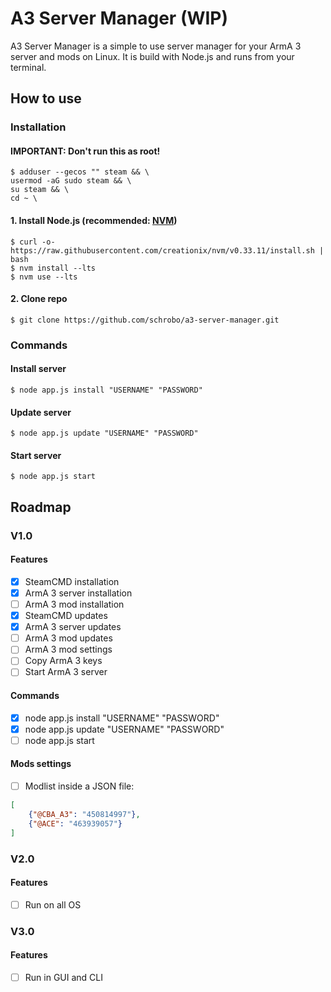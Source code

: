 # A3 Server Manager (WIP)

A3 Server Manager is a simple to use server manager for your ArmA 3 server and mods on Linux. It is build with Node.js and runs from your terminal.

## How to use

### Installation

#### IMPORTANT: Don't run this as root!

```
$ adduser --gecos "" steam && \
usermod -aG sudo steam && \
su steam && \
cd ~ \
```

#### 1. Install Node.js (recommended: [NVM](https://github.com/creationix/nvm#install-script))

```
$ curl -o- https://raw.githubusercontent.com/creationix/nvm/v0.33.11/install.sh | bash
$ nvm install --lts
$ nvm use --lts
```

#### 2. Clone repo

```
$ git clone https://github.com/schrobo/a3-server-manager.git
```

### Commands

#### Install server

```
$ node app.js install "USERNAME" "PASSWORD"
```

#### Update server

```
$ node app.js update "USERNAME" "PASSWORD"
```

#### Start server

```
$ node app.js start
```

## Roadmap

### V1.0

#### Features

- [X] SteamCMD installation
- [X] ArmA 3 server installation
- [ ] ArmA 3 mod installation
- [X] SteamCMD updates
- [X] ArmA 3 server updates
- [ ] ArmA 3 mod updates
- [ ] ArmA 3 mod settings
- [ ] Copy ArmA 3 keys
- [ ] Start ArmA 3 server

#### Commands

- [X] node app.js install "USERNAME" "PASSWORD"
- [X] node app.js update "USERNAME" "PASSWORD"
- [ ] node app.js start

#### Mods settings

- [ ] Modlist inside a JSON file:

```JSON
[
    {"@CBA_A3": "450814997"},
    {"@ACE": "463939057"}
]
```

### V2.0

#### Features

- [ ] Run on all OS

### V3.0

#### Features

- [ ] Run in GUI and CLI
